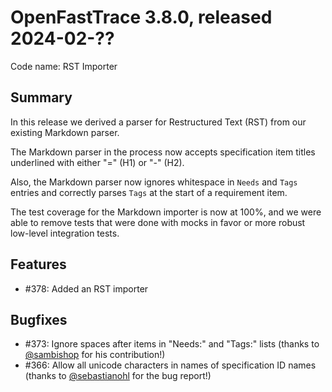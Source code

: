 # OpenFastTrace 3.8.0, released 2024-02-??

Code name: RST Importer

## Summary

In this release we derived a parser for Restructured Text (RST) from our existing Markdown parser.

The Markdown parser in the process now accepts specification item titles underlined with either "=" (H1) or "-" (H2).

Also, the Markdown parser now ignores whitespace in `Needs` and `Tags` entries and correctly parses `Tags` at the start of a requirement item.

The test coverage for the Markdown importer is now at 100%, and we were able to remove tests that were done with mocks in favor or more robust low-level integration tests.

## Features

* #378: Added an RST importer

## Bugfixes

* #373: Ignore spaces after items in "Needs:" and "Tags:" lists (thanks to [@sambishop](https://github.com/sambishop) for his contribution!)
* #366: Allow all unicode characters in names of specification ID names (thanks to [@sebastianohl](https://github.com/sebastianohl) for the bug report!)
